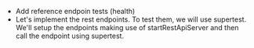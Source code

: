 * Add reference endpoin tests (health)
* Let's implement the rest endpoints. To test them, we will use supertest. We'll setup the endpoints making use of startRestApiServer and then call the endpoint using supertest. 
